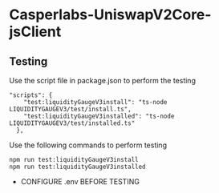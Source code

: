 # Casperlabs-UniswapV2Core-jsClient

## Testing

Use the script file in package.json to perform the testing
```
"scripts": {
    "test:liquidityGaugeV3install": "ts-node LIQUIDITYGAUGEV3/test/install.ts",
    "test:liquidityGaugeV3installed": "ts-node LIQUIDITYGAUGEV3/test/installed.ts"
  },
```

Use the following commands to perform testing
```
npm run test:liquidityGaugeV3install
npm run test:liquidityGaugeV3installed

```

* CONFIGURE .env BEFORE TESTING

